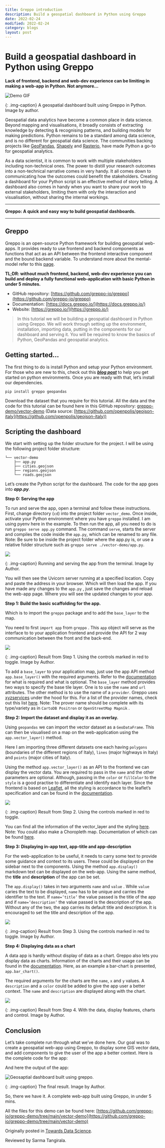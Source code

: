 ```yaml
---
title: Greppo introduction
description: Build a geospatial dashboard in Python using Greppo
date: 2022-02-24
modified: 2022-02-24
category: blogs
layout: post
---
```


# Build a geospatial dashboard in Python using Greppo

**Lack of frontend, backend and web-dev experience can be limiting in making a web-app in Python. Not anymore…**

![Demo GIF](https://miro.medium.com/max/1400/1*roDG3MBZhff1om23mZmU1w.gif)

{: .img-caption}
A geospatial dashboard built using Greppo in Python. Image by author.

Geospatial data analytics have become a common place in data science. Beyond mapping and visualisations, it broadly consists of extracting knowledge by detecting & recognising patterns, and building models for making predictions. Python remains to be a standard among data science, and is no different for geospatial data science. The communities backing projects like [GeoPandas](https://github.com/geopandas/geopandas), [Shapely](https://github.com/shapely/shapely) and [Rasterio](https://github.com/rasterio/rasterio), have made Python a go-to for geospatial analytics.

As a data scientist, it is common to work with multiple stakeholders including non-technical ones. The power to distill your research outcomes into a non-technical narrative comes in very handy. It all comes down to communicating how the outcomes could benefit the stakeholders. Creating a dashboard for your Python script is an effective method of story telling. A dashboard also comes in handy when you want to share your work to external stakeholders, limiting them with only the interaction and visualisation, without sharing the internal workings.

---
**Greppo: A quick and easy way to build geospatial dashboards.**

---

## Greppo

Greppo is an open-source Python framework for building geospatial web-apps. It provides ready to use frontend and backend components as functions that act as an API between the frontend interactive component and the bound backend variable. To understand more about the mental-model refer to this [page](https://docs.greppo.io/mental-model.html).

**TL;DR: without much frontend, backend, web-dev experience you can build and deploy a fully functional web-application with basic Python in under 5 minutes.**

-   GitHub repository: [https://github.com/greppo-io/greppo](https://github.com/greppo-io/greppo)
-   Documentation: [https://docs.greppo.io/](https://docs.greppo.io/)
-   Website: [https://greppo.io/](https://greppo.io/)

> In this tutorial we will be building a geospatial dashboard in Python using Greppo. We will work through setting up the environment, installation, importing data, putting in the components for our dashboard and serving it. You will be required to know the basics of Python, GeoPandas and geospatial analytics.

## Getting started…

The first thing to do is install Python and setup your Python environment. For those who are new to this, check out this [**_blog post_**](https://krishadi.com/zettelkasten/python.html) to help you get started on python environments. Once you are ready with that, let’s install our dependencies.

```shell
pip install greppo geopandas
```

Download the dataset that you require for this tutorial. All the data and the code for this tutorial can be found here in this GitHub repository: [greppo-demo/vector-demo](https://github.com/greppo-io/greppo-demo/tree/main/vector-demo) (Data source: [https://github.com/openpolis/geojson-italy](https://github.com/openpolis/geojson-italy))

## Scripting the dashboard

We start with setting up the folder structure for the project. I will be using the following project folder structure:

```shell
└── vector-demo  
    ├── app.py  
    ├── cities.geojson  
    ├── regions.geojson  
    └── roads.geojson
```

Let’s create the Python script for the dashboard. The code for the app goes into **_app.py_**.

**Step 0: Serving the app**

To run and serve the app, open a terminal and follow these instructions. First, change directory (`cd`) into the project folder `vector_demo`. Once inside, activate your Python environment where you have `greppo` installed. I am using pyenv here in the example. To then run the app, all you need to do is run `greppo serve app.py` command. The command `serve`, starts the server and compiles the code inside the `app.py`, which can be renamed to any file. Note: Be sure to be inside the project folder where the app.py is, or use a relative folder structure such as `greppo serve ./vector-demo/app.py`.

![](https://miro.medium.com/max/1400/1*In8t7r2-YJ63ZMkf4Cg7-Q.png)

{: .img-caption}
Running and serving the app from the terminal. Image by Author.

You will then see the Uvicorn server running at a specified location. Copy and paste the address in your browser. Which will then load the app. If you have made any changes to the `app.py` , just save the changes and reload the web-app page. Where you will see the updated changes to your app.

**Step 1: Build the basic scaffolding for the app.**

Which is to import the `greppo` package and to add the `base_layer` to the map.

<script src="https://gist.github.com/krish-adi/c261a0f21e33e0df5fb80627df252d66.js"></script>

You need to first `import app` from `greppo` . This `app` object will serve as the interface to to your application frontend and provide the API for 2 way communication between the front and the back-end.

![](https://miro.medium.com/max/1400/1*TZh-0l2EpyzniAWrvCMF1A.png)

{: .img-caption}
Result from Step 1. Using the controls marked in red to toggle. Image by Author.

To add a `base_layer` to your application map, just use the app API method `app.base_layer()` with the required arguments. Refer to the [documentation](https://docs.greppo.io/) for what is required and what is optional. The `base_layer` method provides two ways to specify the base tile layer. One is to use the `name` and `url` attributes. The other method is to use the name of a `provider`. Greppo uses [xyzservices](https://xyzservices.readthedocs.io/en/stable/) under the hood for this. For a list of the provider names, check out this list [here](https://xyzservices.readthedocs.io/en/stable/introduction.html). Note: The prover name should be complete with its type/variety as in `CartoDB Positron` or `OpenStreetMap Mapnik` .

**Step 2: Import the dataset and display it as an overlay.**

Using `geopandas` we can import the vector dataset as a `GeoDataFrame`. This can then be visualised on a map on the web-application using the `app.vector_layer()` method.

Here I am importing three different datasets one each having `polygons` (boundaries of the different regions of Italy), `lines` (major highways in Italy) and `points` (major cities of Italy).

<script src="https://gist.github.com/krish-adi/34ee2fe8e60f6b0f51f33609aae283d9.js"></script>

Using the method `app.vector_layer()` as an API to the frontend we can display the vector data. You are required to pass in the `name` and the other parameters are optional. Although, passing in the `color` or `fillColor` to the `style` is a good practise to differentiate and identify each layer. Since the frontend is based on [Leaflet](https://leafletjs.com/), all the styling is accordance to the leaflet’s specification and can be found in the [documentation](https://docs.greppo.io/map-components/vector-layer.html#styling-option-adopted-from-leaflet).

![](https://miro.medium.com/max/1400/1*fy8xEkHSw1NKGhix7j1nFA.png)

{: .img-caption}
Result from Step 2. Using the controls marked in red to toggle.

You can find all the information of the vector_layer and the styling [here](https://docs.greppo.io/map-components/vector-layer.html). Note: You could also make a Choropleth map. Documentation of which can be found [here](https://docs.greppo.io/map-components/vector-layer.html#choropleth).

**Step 3: Displaying in-app text, app-title and app-description**

For the web-application to be useful, it needs to carry some text to provide some guidance and context to its users. These could be displayed on the sidebar next to the components. Using the method `app.display()` markdown text can be displayed on the web-app. Using the same method, the **title** and **description** of the app can be set.

<script src="https://gist.github.com/krish-adi/07300a5997971d986c34afd014ada139.js"></script>

The `app.display()` takes in two arguments `name` and `value` . While `value` caries the text to be displayed, `name` has to be unique and carries the identifier to the text. If `name=’title’` the value passed is the title of the app and if `name=’description’` the value passed is the description of the app. Without any of the two, the app carries its default title and description. It is encouraged to set the title and description of the app.

![](https://miro.medium.com/max/1400/1*eKievRGQTB40AVjaD8QGjw.png)

{: .img-caption}
Result from Step 3. Using the controls marked in red to toggle. Image by Author.

**Step 4: Displaying data as a chart**

A data app is hardly without display of data as a chart. Greppo also lets you display data as charts. Information of the charts and their usage can be found in the [documentation](https://docs.greppo.io/chart-components/index.html). Here, as an example a bar-chart is presented, `app.bar_chart()`.

<script src="https://gist.github.com/krish-adi/059b33754a70293e54079b78765ad430.js"></script>

The required arguments for the charts are the `name`, `x` and `y` values. A `description` and a `color` could be added to give the app user a better context. The `name` and `description` are displayed along with the chart.

![](https://miro.medium.com/max/1400/1*UhS3hSF0Q0p6f2LJ4S-mtQ.png)

{: .img-caption}
Result from Step 4. With the data, display features, charts and control. Image by Author.

## Conclusion

Let’s take complete run through what we’ve done here. Our goal was to create a geospatial web-app using Greppo, to display some GIS vector data, and add components to give the user of the app a better context. Here is the complete code for the app:

<script src="https://gist.github.com/krish-adi/dd4ce146785554f6515f49d192e3f2fe.js"></script>

And here the output of the app:

![Geosaptial dashboard built using greppo.](https://miro.medium.com/max/1400/1*roDG3MBZhff1om23mZmU1w.gif)

{: .img-caption}
The final result. Image by Author.

So, there we have it. A complete web-app built using Greppo, in under 5 mins.

All the files for this demo can be found here: [https://github.com/greppo-io/greppo-demo/tree/main/vector-demo](https://github.com/greppo-io/greppo-demo/tree/main/vector-demo)

Originally posted in [Towards Data Science](https://towardsdatascience.com/build-a-geospatial-dashboard-in-python-using-greppo-60aff44ba6c9).

Reviewed by Sarma Tangirala.